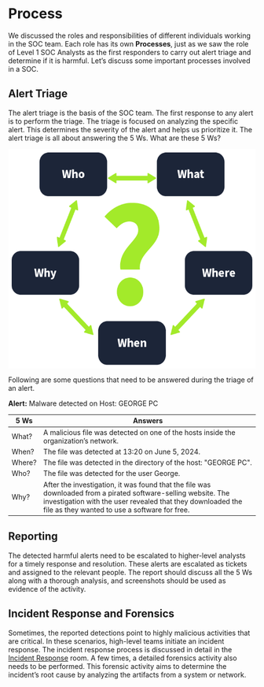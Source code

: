 # Process

We discussed the roles and responsibilities of different individuals working in the <span style="color: inherit;">SOC</span> team. Each role has its own **Processes**, just as we saw the role of Level 1 <span style="color: inherit;">SOC</span> Analysts as the first responders to carry out alert triage and determine if it is harmful. Let’s discuss some important processes involved in a <span style="color: inherit;">SOC</span>.

## Alert Triage

The alert triage is the basis of the <span style="color: inherit;">SOC</span> team. The first response to any alert is to perform the triage. The triage is focused on analyzing the specific alert. This determines the severity of the alert and helps us prioritize it. The alert triage is all about answering the 5 Ws. What are these 5 Ws?

<img src="../../../_resources/6645aa8c024f7893371eb7ac-1718872-2.comuseruploads6645aa" alt="The 5 Ws of SOC." class="jop-noMdConv" width="526" height="446" style="display: block; margin: 0 auto;">

Following are some questions that need to be answered during the triage of an alert.

**Alert:** Malware detected on Host: GEORGE PC

| 5 Ws | Answers |
| --- | --- |
| What? | A malicious file was detected on one of the hosts inside the organization’s network. |
| When? | The file was detected at 13:20 on June 5, 2024. |
| Where? | The file was detected in the directory of the host: "GEORGE PC". |
| Who? | The file was detected for the user George. |
| Why? | After the investigation, it was found that the file was downloaded from a pirated software-selling website. The investigation with the user revealed that they downloaded the file as they wanted to use a software for free. |

## Reporting

The detected harmful alerts need to be escalated to higher-level analysts for a timely response and resolution. These alerts are escalated as tickets and assigned to the relevant people. The report should discuss all the 5 Ws along with a thorough analysis, and screenshots should be used as evidence of the activity.

## Incident Response and Forensics

Sometimes, the reported detections point to highly malicious activities that are critical. In these scenarios, high-level teams initiate an incident response. The incident response process is discussed in detail in the [Incident Response](https://tryhackme.com/r/room/incidentresponsefundamentals) room. A few times, a detailed forensics activity also needs to be performed. This forensic activity aims to determine the incident’s root cause by analyzing the artifacts from a system or network.